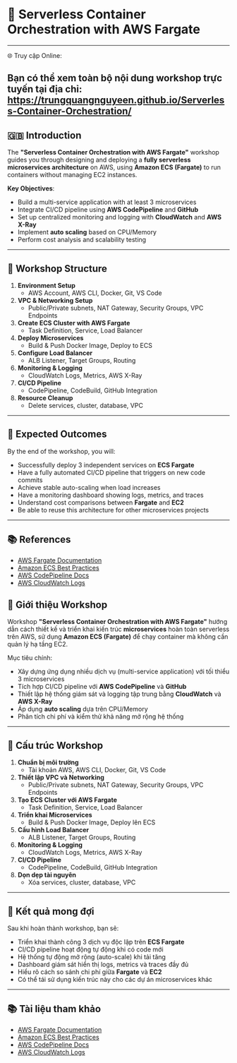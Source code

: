 # 🚀 Serverless Container Orchestration with AWS Fargate
---
🌐 Truy cập Online:

Bạn có thể xem toàn bộ nội dung workshop trực tuyến tại địa chỉ:
https://trungquangnguyeen.github.io/Serverless-Container-Orchestration/
---
## 🇬🇧 Introduction
The **"Serverless Container Orchestration with AWS Fargate"** workshop guides you through designing and deploying a **fully serverless microservices architecture** on AWS, using **Amazon ECS (Fargate)** to run containers without managing EC2 instances.

**Key Objectives**:
- Build a multi-service application with at least 3 microservices
- Integrate CI/CD pipeline using **AWS CodePipeline** and **GitHub**
- Set up centralized monitoring and logging with **CloudWatch** and **AWS X-Ray**
- Implement **auto scaling** based on CPU/Memory
- Perform cost analysis and scalability testing

---

## 📂 Workshop Structure
1. **Environment Setup**  
   - AWS Account, AWS CLI, Docker, Git, VS Code
2. **VPC & Networking Setup**  
   - Public/Private subnets, NAT Gateway, Security Groups, VPC Endpoints
3. **Create ECS Cluster with AWS Fargate**  
   - Task Definition, Service, Load Balancer
4. **Deploy Microservices**  
   - Build & Push Docker Image, Deploy to ECS
5. **Configure Load Balancer**  
   - ALB Listener, Target Groups, Routing
6. **Monitoring & Logging**  
   - CloudWatch Logs, Metrics, AWS X-Ray
7. **CI/CD Pipeline**  
   - CodePipeline, CodeBuild, GitHub Integration
8. **Resource Cleanup**  
   - Delete services, cluster, database, VPC

---

## 🎯 Expected Outcomes
By the end of the workshop, you will:
- Successfully deploy 3 independent services on **ECS Fargate**
- Have a fully automated CI/CD pipeline that triggers on new code commits
- Achieve stable auto-scaling when load increases
- Have a monitoring dashboard showing logs, metrics, and traces
- Understand cost comparisons between **Fargate** and **EC2**
- Be able to reuse this architecture for other microservices projects

---

## 📚 References
- [AWS Fargate Documentation](https://docs.aws.amazon.com/AmazonECS/latest/developerguide/AWS_Fargate.html)  
- [Amazon ECS Best Practices](https://aws.github.io/aws-ecs-best-practices/)  
- [AWS CodePipeline Docs](https://docs.aws.amazon.com/codepipeline/)  
- [AWS CloudWatch Logs](https://docs.aws.amazon.com/cloudwatch/)
  
## 📌 Giới thiệu Workshop
Workshop **"Serverless Container Orchestration with AWS Fargate"** hướng dẫn cách thiết kế và triển khai kiến trúc **microservices** hoàn toàn serverless trên AWS, sử dụng **Amazon ECS (Fargate)** để chạy container mà không cần quản lý hạ tầng EC2.

Mục tiêu chính:
- Xây dựng ứng dụng nhiều dịch vụ (multi-service application) với tối thiểu 3 microservices
- Tích hợp CI/CD pipeline với **AWS CodePipeline** và **GitHub**
- Thiết lập hệ thống giám sát và logging tập trung bằng **CloudWatch** và **AWS X-Ray**
- Áp dụng **auto scaling** dựa trên CPU/Memory
- Phân tích chi phí và kiểm thử khả năng mở rộng hệ thống

---

## 📂 Cấu trúc Workshop
1. **Chuẩn bị môi trường**  
   - Tài khoản AWS, AWS CLI, Docker, Git, VS Code
2. **Thiết lập VPC và Networking**  
   - Public/Private subnets, NAT Gateway, Security Groups, VPC Endpoints
3. **Tạo ECS Cluster với AWS Fargate**  
   - Task Definition, Service, Load Balancer
4. **Triển khai Microservices**  
   - Build & Push Docker Image, Deploy lên ECS
5. **Cấu hình Load Balancer**  
   - ALB Listener, Target Groups, Routing
6. **Monitoring & Logging**  
   - CloudWatch Logs, Metrics, AWS X-Ray
7. **CI/CD Pipeline**  
   - CodePipeline, CodeBuild, GitHub Integration
8. **Dọn dẹp tài nguyên**  
   - Xóa services, cluster, database, VPC

---

## 🎯 Kết quả mong đợi
Sau khi hoàn thành workshop, bạn sẽ:
- Triển khai thành công 3 dịch vụ độc lập trên **ECS Fargate**
- CI/CD pipeline hoạt động tự động khi có code mới
- Hệ thống tự động mở rộng (auto-scale) khi tải tăng
- Dashboard giám sát hiển thị logs, metrics và traces đầy đủ
- Hiểu rõ cách so sánh chi phí giữa **Fargate** và **EC2**
- Có thể tái sử dụng kiến trúc này cho các dự án microservices khác

---

## 📚 Tài liệu tham khảo
- [AWS Fargate Documentation](https://docs.aws.amazon.com/AmazonECS/latest/developerguide/AWS_Fargate.html)  
- [Amazon ECS Best Practices](https://aws.github.io/aws-ecs-best-practices/)  
- [AWS CodePipeline Docs](https://docs.aws.amazon.com/codepipeline/)  
- [AWS CloudWatch Logs](https://docs.aws.amazon.com/cloudwatch/)

